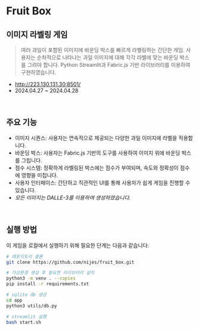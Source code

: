 # Fruit Box
## 이미지 라벨링 게임
> 여러 과일이 포함된 이미지에 바운딩 박스를 빠르게 라벨링하는 간단한 게임.
> 사용자는 순차적으로 나타나는 과일 이미지에 대해 각각 라벨에 맞는 바운딩 박스를 그려야 합니다. Python Streamlit과 Fabric.js 기반 라이브러리를 이용하여 구현하였습니다.
* http://223.130.131.30:8501/
* 2024.04.27 ~ 2024.04.28

<br>

## 주요 기능
* 이미지 시퀀스: 사용자는 연속적으로 제공되는 다양한 과일 이미지에 라벨을 적용합니다.
* 바운딩 박스: 사용자는 Fabric.js 기반의 도구를 사용하여 이미지 위에 바운딩 박스를 그립니다.
* 점수 시스템: 정확하게 라벨링된 박스에는 점수가 부여되며, 속도와 정확성이 점수에 영향을 미칩니다.
* 사용자 인터페이스: 간단하고 직관적인 UI를 통해 사용자가 쉽게 게임을 진행할 수 있습니다.
* *모든 이미지는 DALLE-3를 이용하여 생성하였습니다.*

<br>

## 실행 방법
이 게임을 로컬에서 실행하기 위해 필요한 단계는 다음과 같습니다:
```bash
# 레포지토리 클론
git clone https://github.com/nijes/fruit_box.git

# 가상환경 생성 후 필요한 라이브러리 설치
python3 -m venv . --copies
pip install -r requirements.txt

# sqlite db 생성
cd app
python3 utils/db.py

# streamlit 실행
bash start.sh
```